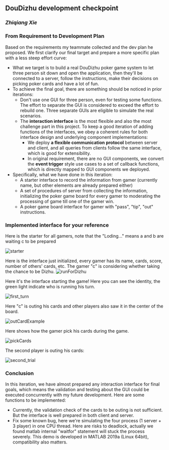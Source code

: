 ## DouDizhu development checkpoint

### *Zhiqiang Xie*

### From Requirement to Development Plan

Based on the requirements my teammate collected and the dev plan he proposed. We first clarify our final target and prepare a more specific plan with a less steep effort curve:

- What we target is to build a real DouDizhu poker game system to let three person sit down and open the application, then they'll be connected to a server, follow the instructions, make their decisions on picking poker cards and have a lot of fun.
- To achieve the final goal, there are something should be noticed in prior iterations:
  - Don't use one GUI for three person, even for testing some functions. The effort to separate the GUI is considered to exceed the effort to rebuild one. Three separate GUIs are eligible to simulate the real scenarios.
  - The **interaction interface** is the most flexible and also the most challenge part in this project. To keep a good iteration of adding functions of the interfaces, we obey a coherent rules for both interface design and underlying component implementations:
    - We deploy **a flexible communication protocol** between server and client, and all queries from clients follow the same interface, which is good for extensibility.
    - In original requirement, there are no GUI components, we convert the **event trigger** style use cases to a set of callback functions, which is directly mapped to GUI components we deployed.
- Specifically, what we have done in this iteration:
  - A starter interface to record the information from gamer (currently name, but other elements are already prepared either)
  - A set of procedures of server from collecting the information, initializing the poker game board for every gamer to moderating the processing of game till one of the gamer win.
  - A poker game board interface for gamer with "pass", "tip", "out" instructions.

### Implemented interface for your reference

Here is the starter for all gamers, note that the "Loding..." means a and b are waiting c to be prepared

![starter](C:\Users\xiezh\Documents\MATLAB\DouDizhu\doc\starter.png)

Here is the interface just initialized, every gamer has its name, cards, score, number of  others' cards, etc. The gamer "c" is considering whether taking the chance to be Dizhu. ![runForDizhu](C:\Users\xiezh\Documents\MATLAB\DouDizhu\doc\runForDizhu.png)

Here it's the interface starting the game! Here you can see the identity, the green light indicate who is running his turn.

![first_turn](C:\Users\xiezh\Documents\MATLAB\DouDizhu\doc\first_turn.png)

Here "c" is outing his cards and other players also saw it in the center of the board.

![outCardExample](C:\Users\xiezh\Documents\MATLAB\DouDizhu\doc\outCardExample.png)

Here shows how the gamer pick his cards during the game.

![pickCards](C:\Users\xiezh\Documents\MATLAB\DouDizhu\doc\pickCards.png)

The second player is outing his cards:

![second_trial](C:\Users\xiezh\Documents\MATLAB\DouDizhu\doc\second_trial.png)

### Conclusion

In this iteration, we have almost prepared any interaction interface for final goals, which means the validation and testing about the GUI could be executed concurrently with my future development. Here are some functions to be implemented:

- Currently, the validation check of the cards to be outing is not sufficient. But the interface is well prepared in both client and server.
- Fix some known bug, here we're simulating the four process (1 server + 3 player) in one CPU thread. Here are risks to deadlock, actually we found matlab internal "waitfor" statement will stuck the process severely. This demo is developed in MATLAB 2019a (Linux 64bit), compatibility also matters.